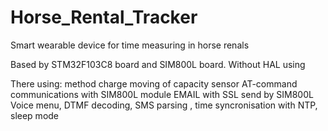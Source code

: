 # Horse_Rental_Tracker
Smart wearable device for time measuring in horse renals

Based by STM32F103C8 board and SIM800L board. Without HAL using

There using: method charge moving of capacity sensor
AT-command communications with SIM800L module
EMAIL with SSL send by SIM800L
Voice menu, DTMF decoding, SMS parsing , time syncronisation with NTP, sleep mode  
